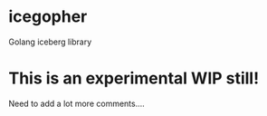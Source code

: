 # icegopher
Golang iceberg library

# This is an experimental WIP still!

Need to add a lot more comments....